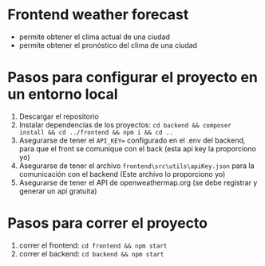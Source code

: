 # Frontend weather forecast
- permite obtener el clima actual de una ciudad
- permite obtener el pronóstico del clima de una ciudad

# Pasos para configurar el proyecto en un entorno local
1. Descargar el repositorio
2. Instalar dependencias de los proyectos: `cd backend && composer install && cd ../frontend && npm i && cd ..`
3. Asegurarse de tener el `API_KEY=` configurado en el .env del backend, para que el front se comunique con el back (esta api key la proporciono yo)
4. Asegurarse de tener el archivo `frontend\src\utils\apiKey.json` para la comunicación con el backend (Este archivo lo proporciono yo)
5. Asegurarse de tener el API de openweathermap.org (se debe registrar y generar un api gratuita)

# Pasos para correr el proyecto
1. correr el frontend: `cd frontend && npm start`
2. correr el backend: `cd backend && npm start`